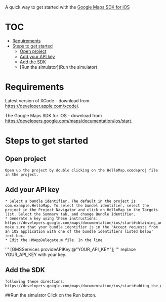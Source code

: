 A quick way to get started with the [Google Maps SDK for iOS](https://developers.google.com/maps/documentation/ios)

# TOC
  * [Requirements](#requirements)
  * [Steps to get started](#Steps-to-get-started)
    * [Open project](#open-project)
    * [Add your API key](add-your-API-key)
    * [Add the SDK](add-the-SDK)
    * [Run the simulator](Run the simulator)


# Requirements

Latest version of XCode - download from https://developer.apple.com/xcode/.

The Google Maps SDK for iOS - download from https://developers.google.com/maps/documentation/ios/start.

# Steps to get started
  ## Open project
    Open up the project by double clicking on the HelloMap.xcodeproj file in the project.

  ## Add your API key
    * Select a bundle identifier. The default in the project is com.example.HelloMap. To select the bundel identifier, select the project in the Project Navigator and click on HelloMap in the Targets list. Select the Summary tab, and change Bundle Identifier.
    * Generate a key using these instructions: https://developers.google.com/maps/documentation/ios/start#obtaining_an_api_key make sure that your bundle identifier is in the 'Accept requests from an iOS application with one of the bundle identifiers listed below' text box.
    * Edit the HMAppDelegate.m file. In the line
'''    [GMSServices provideAPIKey:@"YOUR_API_KEY"]; ''' replace YOUR_API_KEY with your key.
  ## Add the SDK
    following these directions: https://developers.google.com/maps/documentation/ios/start#adding_the_google_maps_sdk_for_ios_to_your_project.
  ##Run the simulator
    Click on the Run button.

